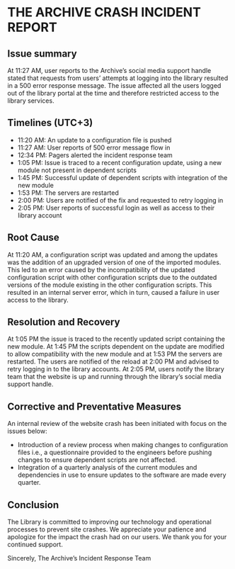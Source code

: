 # THE ARCHIVE CRASH INCIDENT REPORT 
	
## Issue summary
At 11:27 AM, user reports to the Archive’s social media support handle stated that requests from users’ attempts at logging into the library resulted in a 500 error response message. The issue affected all the users logged out of the library portal at the time and therefore restricted access to the library services.

## Timelines (UTC+3)
- 11:20 AM: An update to a configuration file is pushed
- 11:27 AM: User reports of 500 error message flow in
- 12:34 PM: Pagers alerted the incident response team
- 1:05 PM: Issue is traced to a recent configuration update, using a new module not present in dependent scripts
- 1:45 PM: Successful update of dependent scripts with integration of the new module
- 1:53 PM: The servers are restarted
- 2:00 PM: Users are notified of the fix and requested to retry logging in
- 2:05 PM: User reports of successful login as well as access to their library account

## Root Cause
At 11:20 AM, a configuration script was updated and among the updates was the addition of an upgraded version of one of the imported modules. This led to an error caused by the incompatibility of the updated configuration script with other configuration scripts due to the outdated versions of the module existing in the other configuration scripts. This resulted in an internal server error, which in turn, caused a failure in user access to the library.

## Resolution and Recovery
At 1:05 PM the issue is traced to the recently updated script containing the new module. At 1:45 PM the scripts dependent on the update are modified to allow compatibility with the new module and at 1:53 PM the servers are restarted. The users are notified of the reload at 2:00 PM and advised to retry logging in to the library accounts. At 2:05 PM, users notify the library team that the website is up and running through the library’s social media support handle.

## Corrective and Preventative Measures
An internal review of the website crash has been initiated with focus on the issues below:
- Introduction of a review process when making changes to configuration files i.e., a questionnaire provided to the engineers before pushing changes to ensure dependent scripts are not affected.
- Integration of a quarterly analysis of the current modules and dependencies in use to ensure updates to the software are made every quarter.

## Conclusion
The Library is committed to improving our technology and operational processes to prevent site crashes. We appreciate your patience and apologize for the impact the crash had on our users. We thank you for your continued support.

Sincerely, 
The Archive’s Incident Response Team
